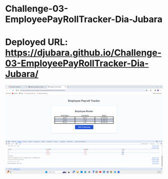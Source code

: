 # Challenge-03-EmployeePayRollTracker-Dia-Jubara

# Deployed URL: https://djubara.github.io/Challenge-03-EmployeePayRollTracker-Dia-Jubara/

![alt text](Challenge-03-EmployeePayRollTracker-Dia-Jubara.png)
